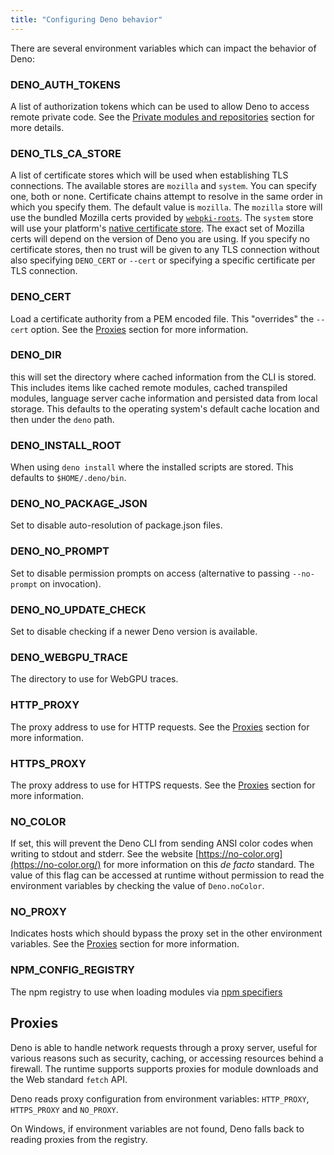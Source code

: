 ```yaml
---
title: "Configuring Deno behavior"
---
```


There are several environment variables which can impact the behavior of Deno:

### DENO_AUTH_TOKENS

A list of authorization tokens which can be used to allow Deno to access remote
private code. See the
[Private modules and repositories](/runtime/reference/private_repositories)
section for more details.

### DENO_TLS_CA_STORE

A list of certificate stores which will be used when establishing TLS
connections. The available stores are `mozilla` and `system`. You can specify
one, both or none. Certificate chains attempt to resolve in the same order in
which you specify them. The default value is `mozilla`. The `mozilla` store will
use the bundled Mozilla certs provided by
[`webpki-roots`](https://crates.io/crates/webpki-roots). The `system` store will
use your platform's
[native certificate store](https://crates.io/crates/rustls-native-certs). The
exact set of Mozilla certs will depend on the version of Deno you are using. If
you specify no certificate stores, then no trust will be given to any TLS
connection without also specifying `DENO_CERT` or `--cert` or specifying a
specific certificate per TLS connection.

### DENO_CERT

Load a certificate authority from a PEM encoded file. This "overrides" the
`--cert` option. See the [Proxies](#proxies) section for more information.

### DENO_DIR

this will set the directory where cached information from the CLI is stored.
This includes items like cached remote modules, cached transpiled modules,
language server cache information and persisted data from local storage. This
defaults to the operating system's default cache location and then under the
`deno` path.

### DENO_INSTALL_ROOT

When using `deno install` where the installed scripts are stored. This defaults
to `$HOME/.deno/bin`.

### DENO_NO_PACKAGE_JSON

Set to disable auto-resolution of package.json files.

### DENO_NO_PROMPT

Set to disable permission prompts on access (alternative to passing
`--no-prompt` on invocation).

### DENO_NO_UPDATE_CHECK

Set to disable checking if a newer Deno version is available.

### DENO_WEBGPU_TRACE

The directory to use for WebGPU traces.

### HTTP_PROXY

The proxy address to use for HTTP requests. See the [Proxies](#proxies) section
for more information.

### HTTPS_PROXY

The proxy address to use for HTTPS requests. See the [Proxies](#proxies) section
for more information.

### NO_COLOR

If set, this will prevent the Deno CLI from sending ANSI color codes when
writing to stdout and stderr. See the website
[https://no-color.org](https://no-color.org/) for more information on this _de
facto_ standard. The value of this flag can be accessed at runtime without
permission to read the environment variables by checking the value of
`Deno.noColor`.

### NO_PROXY

Indicates hosts which should bypass the proxy set in the other environment
variables. See the [Proxies](#proxies) section for more information.

### NPM_CONFIG_REGISTRY

The npm registry to use when loading modules via
[npm specifiers](/runtime/fundamentals/node/#using-npm-packages)

## Proxies

Deno is able to handle network requests through a proxy server, useful for
various reasons such as security, caching, or accessing resources behind a
firewall. The runtime supports supports proxies for module downloads and the Web
standard `fetch` API.

Deno reads proxy configuration from environment variables: `HTTP_PROXY`,
`HTTPS_PROXY` and `NO_PROXY`.

On Windows, if environment variables are not found, Deno falls back to reading
proxies from the registry.
